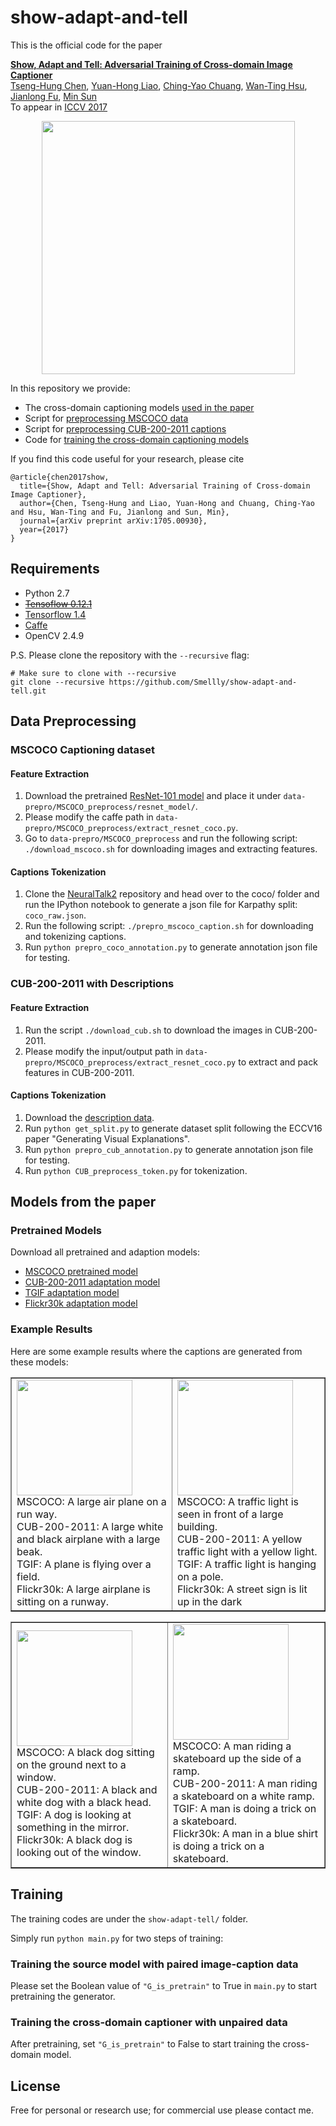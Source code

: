 # show-adapt-and-tell

This is the official code for the paper

**[Show, Adapt and Tell: Adversarial Training of Cross-domain Image Captioner](https://arxiv.org/pdf/1705.00930.pdf)**
<br>
[Tseng-Hung Chen](https://tsenghungchen.github.io/),
[Yuan-Hong Liao](https://andrewliao11.github.io/),
[Ching-Yao Chuang](http://jameschuanggg.github.io/),
[Wan-Ting Hsu](https://hsuwanting.github.io/),
[Jianlong Fu](https://www.microsoft.com/en-us/research/people/jianf/),
[Min Sun](http://aliensunmin.github.io/)
<br>
To appear in [ICCV 2017](http://iccv2017.thecvf.com/)


<div align='center'>
  <img src='images/teaser.png' height="405px">
</div>

In this repository we provide:

- The cross-domain captioning models [used in the paper](#models-from-the-paper)
- Script for [preprocessing MSCOCO data](#mscoco-captioning-dataset)
- Script for [preprocessing CUB-200-2011 captions](#cub-200-2011-with-descriptions)
- Code for [training the cross-domain captioning models](#training)


If you find this code useful for your research, please cite

```
@article{chen2017show,
  title={Show, Adapt and Tell: Adversarial Training of Cross-domain Image Captioner},
  author={Chen, Tseng-Hung and Liao, Yuan-Hong and Chuang, Ching-Yao and Hsu, Wan-Ting and Fu, Jianlong and Sun, Min},
  journal={arXiv preprint arXiv:1705.00930},
  year={2017}
}
```

## Requirements

- Python 2.7
- ~~[Tensoflow 0.12.1](https://www.tensorflow.org/versions/r0.12/get_started/os_setup)~~
- [Tensorflow 1.4](https://www.tensorflow.org/versions/r1.4/)
- [Caffe](https://github.com/BVLC/caffe)
- OpenCV 2.4.9

P.S. Please clone the repository with the `--recursive` flag:

  ```Shell
  # Make sure to clone with --recursive
  git clone --recursive https://github.com/Smellly/show-adapt-and-tell.git
  ```
  
## Data Preprocessing

### MSCOCO Captioning dataset

#### Feature Extraction
1. Download the pretrained [ResNet-101 model](https://onedrive.live.com/?authkey=%21AAFW2-FVoxeVRck&id=4006CBB8476FF777%2117887&cid=4006CBB8476FF777) and place it under `data-prepro/MSCOCO_preprocess/resnet_model/`.
2. Please modify the caffe path in `data-prepro/MSCOCO_preprocess/extract_resnet_coco.py`.
2. Go to `data-prepro/MSCOCO_preprocess` and run the following script:
`./download_mscoco.sh` for downloading images and extracting features.

#### Captions Tokenization
1. Clone the [NeuralTalk2](https://github.com/karpathy/neuraltalk2/tree/bd8c9d879f957e1218a8f9e1f9b663ac70375866) repository and head over to the coco/ folder and run the IPython notebook to generate a json file for Karpathy split: `coco_raw.json`.
2. Run the following script:
`./prepro_mscoco_caption.sh` for downloading and tokenizing captions.
3. Run `python prepro_coco_annotation.py` to generate annotation json file for testing. 

### CUB-200-2011 with Descriptions
#### Feature Extraction
1. Run the script `./download_cub.sh` to download the images in CUB-200-2011.
2. Please modify the input/output path in `data-prepro/MSCOCO_preprocess/extract_resnet_coco.py` to extract and pack features in CUB-200-2011.

#### Captions Tokenization
1. Download the [description data](https://drive.google.com/open?id=0B0ywwgffWnLLZW9uVHNjb2JmNlE).
2. Run `python get_split.py` to generate dataset split following the ECCV16 paper "Generating Visual Explanations".
3. Run `python prepro_cub_annotation.py` to generate annotation json file for testing. 
4. Run `python CUB_preprocess_token.py` for tokenization.


## Models from the paper

### Pretrained Models
Download all pretrained and adaption models:

- [MSCOCO pretrained model](https://drive.google.com/drive/folders/0B340bHpZlbZzYW91R0UtNDRXUDA?usp=sharing)
- [CUB-200-2011 adaptation model](https://drive.google.com/drive/folders/0B340bHpZlbZzNUZybXNzWVR2VWM?usp=sharing)
- [TGIF adaptation model](https://drive.google.com/drive/folders/0B340bHpZlbZzX0ZWcFZ1YzdrSTg?usp=sharing)
- [Flickr30k adaptation model](https://drive.google.com/drive/folders/0B340bHpZlbZzNldjRmZVX3JXdVk?usp=sharing)

### Example Results
Here are some example results where the captions are generated from these models:


<table border=1>
<tr>
	<td>	
	<img src='images/im6795.jpg' height="185px">
	</br>
	MSCOCO: A large air plane on a run way.
	</br>
	CUB-200-2011: A large white and black airplane with a large beak.
	</br>
	TGIF: A plane is flying over a field.
	</br>
	Flickr30k: A large airplane is sitting on a runway.
	</td>
	<td>
	<img src='images/im11063.jpg' height="185px">
	</br>
	MSCOCO: A traffic light is seen in front of a large building.
	</br>
	CUB-200-2011: A yellow traffic light with a yellow light.
	</br>
	TGIF: A traffic light is hanging on a pole.
	</br>
	Flickr30k: A street sign is lit up in the dark
	</td>
</tr>
</table>

<table border=1>
<tr>
	<td>
	<img src='images/im22197.jpg' height="185px">
	</br>
	MSCOCO: A black dog sitting on the ground next to a window.
	</br>
	CUB-200-2011: A black and white dog with a black head.
	</br>
	TGIF: A dog is looking at something in the mirror.
	</br>
	Flickr30k: A black dog is looking out of the window.
	</td>
	<td>	
	<img src='images/im270.jpg' height="185px">
	</br>
	MSCOCO: A man riding a skateboard up the side of a ramp.
	</br>
	CUB-200-2011: A man riding a skateboard on a white ramp.
	</br>
	TGIF: A man is doing a trick on a skateboard.
	</br>
	Flickr30k: A man in a blue shirt is doing a trick on a skateboard.
	</td>
</tr>
</table>



## Training
The training codes are under the `show-adapt-tell/` folder.

Simply run `python main.py` for two steps of training:

### Training the source model with paired image-caption data
Please set the Boolean value of `"G_is_pretrain"` to True in `main.py` to start pretraining the generator.
### Training the cross-domain captioner with unpaired data
After pretraining, set `"G_is_pretrain"` to False to start training the cross-domain model.

## License

Free for personal or research use; for commercial use please contact me.

